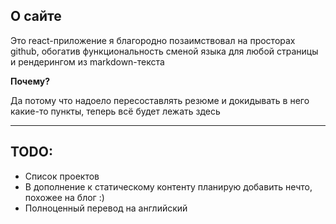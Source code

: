 ## О сайте

Это react-приложение я благородно позаимствовал на просторах github, обогатив функциональность сменой языка для любой страницы и рендерингом из markdown-текста

**Почему?**

Да потому что надоело пересоставлять резюме и докидывать в него какие-то пункты, теперь всё будет лежать здесь


---
## TODO:
- Список проектов
- В дополнение к статическому контенту планирую добавить нечто, похожее на блог :)
- Полноценный перевод на английский